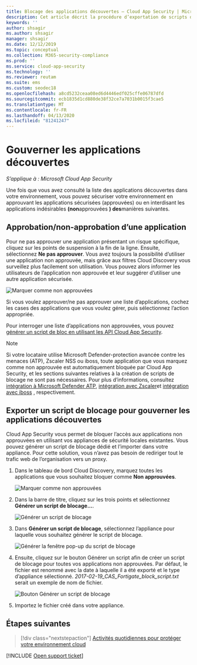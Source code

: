 ```yaml
---
title: Blocage des applications découvertes – Cloud App Security | Microsoft Docs
description: Cet article décrit la procédure d’exportation de scripts de blocage pour les applications découvertes.
keywords: ''
author: shsagir
ms.author: shsagir
manager: shsagir
ms.date: 12/12/2019
ms.topic: conceptual
ms.collection: M365-security-compliance
ms.prod: ''
ms.service: cloud-app-security
ms.technology: ''
ms.reviewer: reutam
ms.suite: ems
ms.custom: seodec18
ms.openlocfilehash: a8cd5232ceaa08ed6d4446edf025cffe06787dfd
ms.sourcegitcommit: ecb1835d1cd880de38f32ce7a7031b0015f3cae5
ms.translationtype: MT
ms.contentlocale: fr-FR
ms.lasthandoff: 04/13/2020
ms.locfileid: "81241247"
---
```

# <a name="govern-discovered-apps"></a>Gouverner les applications découvertes

*S’applique à : Microsoft Cloud App Security*

Une fois que vous avez consulté la liste des applications découvertes dans votre environnement, vous pouvez sécuriser votre environnement en approuvant les applications sécurisées (approuvées) ou en interdisant les applications indésirables **(non**approuvées **) des**manières suivantes.

## <a name="sanctioningunsanctioning-an-app"></a><a name="BKMK_SanctionApp"></a> Approbation/non-approbation d’une application

Pour ne pas approuver une application présentant un risque spécifique, cliquez sur les points de suspension à la fin de la ligne. Ensuite, sélectionnez **Ne pas approuver**. Vous avez toujours la possibilité d’utiliser une application non approuvée, mais grâce aux filtres Cloud Discovery vous surveillez plus facilement son utilisation. Vous pouvez alors informer les utilisateurs de l’application non approuvée et leur suggérer d’utiliser une autre application sécurisée.

![Marquer comme non approuvées](media/tag-as-unsanctioned.png)

Si vous voulez approuver/ne pas approuver une liste d’applications, cochez les cases des applications que vous voulez gérer, puis sélectionnez l’action appropriée.

Pour interroger une liste d’applications non approuvées, vous pouvez [générer un script de bloc en utilisant les API Cloud App Security](https://us.portal.cloudappsecurity.com/api-docs/#generate-block-script).

> [!NOTE]
> Si votre locataire utilise Microsoft Defender-protection avancée contre les menaces (ATP), Zscaler NSS ou iboss, toute application que vous marquez comme non approuvée est automatiquement bloquée par Cloud App Security, et les sections suivantes relatives à la création de scripts de blocage ne sont pas nécessaires. Pour plus d’informations, consultez [intégration à Microsoft Defender ATP](wdatp-integration.md), [intégration avec Zscaler](zscaler-integration.md)et [intégration avec iboss](iboss-integration.md) , respectivement.

## <a name="export-a-block-script-to-govern-discovered-apps"></a>Exporter un script de blocage pour gouverner les applications découvertes

Cloud App Security vous permet de bloquer l’accès aux applications non approuvées en utilisant vos appliances de sécurité locales existantes. Vous pouvez générer un script de blocage dédié et l’importer dans votre appliance. Pour cette solution, vous n’avez pas besoin de rediriger tout le trafic web de l’organisation vers un proxy.

1. Dans le tableau de bord Cloud Discovery, marquez toutes les applications que vous souhaitez bloquer comme **Non approuvées**.

    ![Marquer comme non approuvées](media/tag-as-unsanctioned.png)

2. Dans la barre de titre, cliquez sur les trois points et sélectionnez **Générer un script de blocage...**.

    ![Générer un script de blocage](media/generate-block-script.png)

3. Dans **Générer un script de blocage**, sélectionnez l’appliance pour laquelle vous souhaitez générer le script de blocage.

    ![Générer la fenêtre pop-up du script de blocage](media/generate-block-script-pop-up.png)

4. Ensuite, cliquez sur le bouton Générer un script afin de créer un script de blocage pour toutes vos applications non approuvées. Par défaut, le fichier est renommé avec la date à laquelle il a été exporté et le type d’appliance sélectionné. *2017-02-19_CAS_Fortigate_block_script.txt* serait un exemple de nom de fichier.

   ![Bouton Générer un script de blocage](media/generate-block-script-button.png)

5. Importez le fichier créé dans votre appliance.

## <a name="next-steps"></a>Étapes suivantes

> [!div class="nextstepaction"]
> [Activités quotidiennes pour protéger votre environnement cloud](daily-activities-to-protect-your-cloud-environment.md)

[!INCLUDE [Open support ticket](includes/support.md)]
